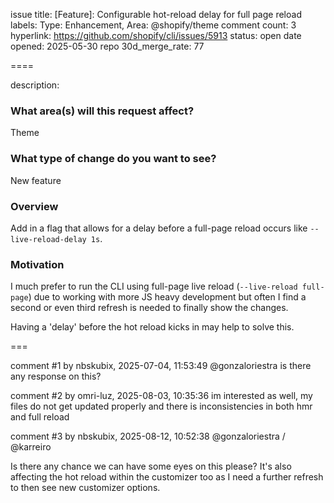 issue title: [Feature]: Configurable hot-reload delay for full page reload
labels: Type: Enhancement, Area: @shopify/theme
comment count: 3
hyperlink: https://github.com/shopify/cli/issues/5913
status: open
date opened: 2025-05-30
repo 30d_merge_rate: 77

====

description:
### What area(s) will this request affect?

Theme

### What type of change do you want to see?

New feature

### Overview

Add in a flag that allows for a delay before a full-page reload occurs like `--live-reload-delay 1s`.

### Motivation

I much prefer to run the CLI using full-page live reload (`--live-reload full-page`) due to working with more JS heavy development but often I find a second or even third refresh is needed to finally show the changes.

Having a 'delay' before the hot reload kicks in may help to solve this.

===

comment #1 by nbskubix, 2025-07-04, 11:53:49
@gonzaloriestra is there any response on this?

comment #2 by omri-luz, 2025-08-03, 10:35:36
im interested as well, my files do not get updated properly and there is inconsistencies in both hmr and full reload

comment #3 by nbskubix, 2025-08-12, 10:52:38
@gonzaloriestra / @karreiro 

Is there any chance we can have some eyes on this please? It's also affecting the hot reload within the customizer too as I need a further refresh to then see new customizer options.
